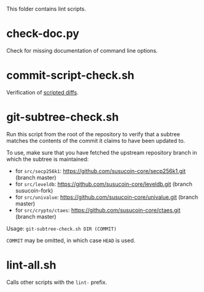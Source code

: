 This folder contains lint scripts.

check-doc.py
============
Check for missing documentation of command line options.

commit-script-check.sh
======================
Verification of [scripted diffs](/doc/developer-notes.md#scripted-diffs).

git-subtree-check.sh
====================
Run this script from the root of the repository to verify that a subtree matches the contents of
the commit it claims to have been updated to.

To use, make sure that you have fetched the upstream repository branch in which the subtree is
maintained:
* for `src/secp256k1`: https://github.com/susucoin-core/secp256k1.git (branch master)
* for `src/leveldb`: https://github.com/susucoin-core/leveldb.git (branch susucoin-fork)
* for `src/univalue`: https://github.com/susucoin-core/univalue.git (branch master)
* for `src/crypto/ctaes`: https://github.com/susucoin-core/ctaes.git (branch master)

Usage: `git-subtree-check.sh DIR (COMMIT)`

`COMMIT` may be omitted, in which case `HEAD` is used.

lint-all.sh
===========
Calls other scripts with the `lint-` prefix.
